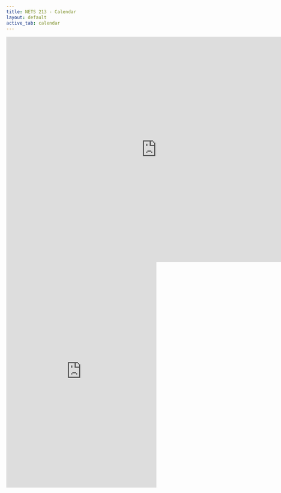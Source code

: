 ```yaml
---
title: NETS 213 - Calendar
layout: default
active_tab: calendar 
---
```


<div class="hidden-sm hidden-xs">
<iframe src="https://calendar.google.com/calendar/embed?showNav=0&amp;showDate=0&amp;showPrint=0&amp;showTabs=0&amp;showCalendars=0&amp;showTz=0&amp;mode=AGENDA&amp;height=600&amp;wkst=1&amp;bgcolor=%23FFFFFF&amp;src=pnjt43h10rq3hbq1n0plg2b53s%40group.calendar.google.com&amp;color=%238C500B&amp;ctz=America%2FNew_York" style="border-width:0" width="800" height="600" frameborder="0" scrolling="no"></iframe>
</div>
<div class="visible-sm visible-xs">
<iframe src="https://calendar.google.com/calendar/embed?showNav=0&amp;showDate=0&amp;showPrint=0&amp;showTabs=0&amp;showCalendars=0&amp;showTz=0&amp;mode=AGENDA&amp;height=600&amp;wkst=1&amp;bgcolor=%23FFFFFF&amp;src=pnjt43h10rq3hbq1n0plg2b53s%40group.calendar.google.com&amp;color=%238C500B&amp;ctz=America%2FNew_York" style="border-width:0" width="400" height="600" frameborder="0" scrolling="no"></iframe>
</div>